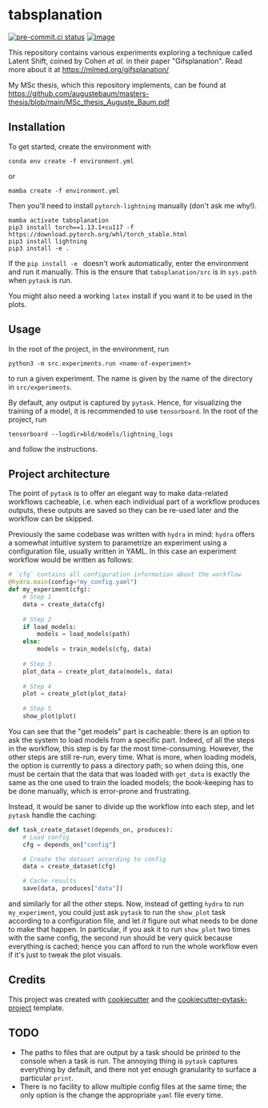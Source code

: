 # tabsplanation

[![pre-commit.ci status](https://results.pre-commit.ci/badge/github/augustebaum/tabsplanation/main.svg)](https://results.pre-commit.ci/latest/github/augustebaum/tabsplanation/main)
[![image](https://img.shields.io/badge/code%20style-black-000000.svg)](https://github.com/psf/black)

This repository contains various experiments exploring a technique called
Latent Shift, coined by Cohen _et al._ in their paper "Gifsplanation".
Read more about it at https://mlmed.org/gifsplanation/

My MSc thesis, which this repository implements, can be found at https://github.com/augustebaum/masters-thesis/blob/main/MSc_thesis_Auguste_Baum.pdf

## Installation

To get started, create the environment with
```console
conda env create -f environment.yml
```
or 
```console
mamba create -f environment.yml
```
Then you'll need to install `pytorch-lightning` manually (don't ask me why!).
```console
mamba activate tabsplanation
pip3 install torch==1.13.1+cu117 -f https://download.pytorch.org/whl/torch_stable.html
pip3 install lightning
pip3 install -e .
```
If the `pip install -e ` doesn't work automatically, enter the environment and
run it manually. This is the ensure that `tabsplanation/src` is in `sys.path`
when `pytask` is run.

You might also need a working `latex` install if you want it to be used in the plots.

## Usage

In the root of the project, in the environment, run
```console
python3 -m src.experiments.run <name-of-experiment>
```
to run a given experiment. The name is given by the name of the directory in `src/experiments`.

By default, any output is captured by `pytask`. Hence, for visualizing the training of
a model, it is recommended to use `tensorboard`.
In the root of the project, run
```console
tensorboard --logdir=bld/models/lightning_logs
```
and follow the instructions.

## Project architecture

The point of `pytask` is to offer an elegant way to make data-related
workflows cacheable, i.e. when each individual part of a workflow
produces outputs, these outputs are saved so they can be re-used
later and the workflow can be skipped.

Previously the same codebase was written with `hydra` in mind: `hydra`
offers a somewhat intuitive system to parametrize an experiment using
a configuration file, usually written in YAML.
In this case an experiment workflow would be written as follows:
```python
# `cfg` contains all configuration information about the workflow
@hydra.main(config="my_config.yaml")
def my_experiment(cfg):
    # Step 1
    data = create_data(cfg)
  
    # Step 2
    if load_models:
        models = load_models(path)
    else:
        models = train_models(cfg, data)
    
    # Step 3
    plot_data = create_plot_data(models, data)
    
    # Step 4
    plot = create_plot(plot_data)
    
    # Step 5
    show_plot(plot)
```
You can see that the "get models" part is cacheable: there is an
option to ask the system to load models from a specific part.
Indeed, of all the steps in the workflow, this step is by far
the most time-consuming. However, the other steps are still
re-run, every time.
What is more, when loading models, the option is currently to
pass a directory path; so when doing this, one must be certain
that the data that was loaded with `get_data` is exactly the
same as the one used to train the loaded models; the book-keeping
has to be done manually, which is error-prone and frustrating.

Instead, it would be saner to divide up the workflow into each
step, and let `pytask` handle the caching:
```python
def task_create_dataset(depends_on, produces):
    # Load config
    cfg = depends_on["config"]

    # Create the dataset according to config
    data = create_dataset(cfg)

    # Cache results
    save(data, produces["data"])
```
and similarly for all the other steps.
Now, instead of getting `hydra` to run `my_experiment`,
you could just ask `pytask` to run the `show_plot` task
according to a configuration file, and let _it_ figure
out what needs to be done to make that happen.
In particular, if you ask it to run `show_plot` two
times with the same config, the second run should
be very quick because everything is cached; hence
you can afford to run the whole workflow even if
it's just to tweak the plot visuals.

## Credits

This project was created with [cookiecutter](https://github.com/audreyr/cookiecutter)
and the
[cookiecutter-pytask-project](https://github.com/pytask-dev/cookiecutter-pytask-project)
template.

## TODO

- The paths to files that are output by a task should be printed to
the console when a task is run. The annoying thing is `pytask`
captures everything by default, and there not yet enough granularity
to surface a particular `print`.
- There is no facility to allow multiple config files at the same
time; the only option is the change the appropriate `yaml` file
every time.
